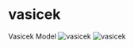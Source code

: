 # vasicek
Vasicek Model
![vasicek](https://github.com/js2nijjar/vasicek/assets/141672092/d750af80-de39-4e84-a62d-2e53bcf7496e)
![vasicek](https://github.com/js2nijjar/vasicek/assets/141672092/43bfafc8-0e4e-4a12-a45d-6f475204700a)
